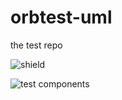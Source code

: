 # orbtest-uml
the test repo

![shield](https://img.shields.io/static/v1?label=foo&message=bar&color=brightgreen "yes")

![test components](https://devapp.orbuml.com/app/uml/image/github/repos/claytantor%2Faorbtest-uml/contents/test-components.puml "These are some test components")
